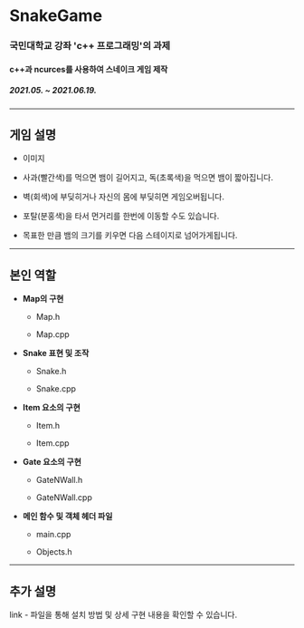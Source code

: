 # SnakeGame
### 국민대학교 강좌 'c++ 프로그래밍'의 과제
#### c++과 ncurces를 사용하여 스네이크 게임 제작
##### 2021.05. ~ 2021.06.19.
---
## 게임 설명
- 이미지

  
- 사과(빨간색)를 먹으면 뱀이 길어지고, 독(초록색)을 먹으면 뱀이 짧아집니다. 
- 벽(회색)에 부딪히거나 자신의 몸에 부딪히면 게임오버됩니다.
- 포탈(분홍색)을 타서 먼거리를 한번에 이동할 수도 있습니다.
- 목표한 만큼 뱀의 크기를 키우면 다음 스테이지로 넘어가게됩니다.

---
## 본인 역할
- **Map의 구현**

  - Map.h 

  - Map.cpp         

- **Snake 표현 및 조작**

  - Snake.h    

  - Snake.cpp         

- **Item 요소의 구현**

  - Item.h       

  - Item.cpp          

- **Gate 요소의 구현**

  - GateNWall.h     

  - GateNWall.cpp    


- **메인 함수 및 객체 헤더 파일**

  - main.cpp    

  - Objects.h   

---
## 추가 설명
link - 파일을 통해 설치 방법 및 상세 구현 내용을 확인할 수 있습니다.

